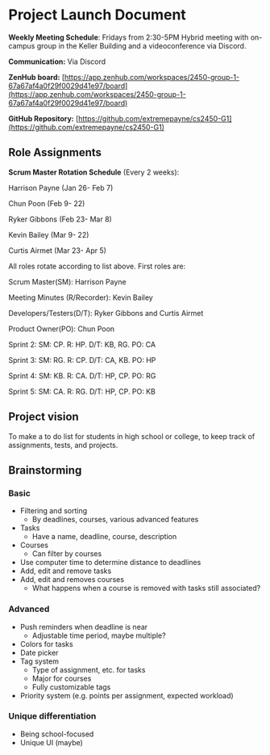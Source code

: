 # Project Launch Document

**Weekly Meeting Schedule**: Fridays from 2:30-5PM Hybrid meeting with on-campus group in the Keller Building and a videoconference via Discord.

**Communication:** Via Discord

**ZenHub board:** [https://app.zenhub.com/workspaces/2450-group-1-67a67af4a0f29f0029d41e97/board](https://app.zenhub.com/workspaces/2450-group-1-67a67af4a0f29f0029d41e97/board)

**GitHub Repository:** [https://github.com/extremepayne/cs2450-G1](https://github.com/extremepayne/cs2450-G1)

## Role Assignments

**Scrum Master Rotation Schedule** (Every 2 weeks):

Harrison Payne (Jan 26- Feb 7\)

Chun Poon (Feb 9- 22\)

Ryker Gibbons (Feb 23- Mar 8\)

Kevin Bailey (Mar 9- 22\)

Curtis Airmet (Mar 23- Apr 5\)

All roles rotate according to list above. First roles are:

Scrum Master(SM): Harrison Payne

Meeting Minutes (R/Recorder): Kevin Bailey

Developers/Testers(D/T): Ryker Gibbons and Curtis Airmet

Product Owner(PO): Chun Poon

Sprint 2: SM: CP. R: HP. D/T: KB, RG. PO: CA

Sprint 3: SM: RG. R: CP. D/T: CA, KB. PO: HP

Sprint 4: SM: KB. R: CA. D/T: HP, CP. PO: RG

Sprint 5: SM: CA. R: RG. D/T: HP, CP. PO: KB

## Project vision

To make a to do list for students in high school or college, to keep track of assignments, tests, and projects.

## Brainstorming

### Basic

- Filtering and sorting
  - By deadlines, courses, various advanced features
- Tasks
  - Have a name, deadline, course, description
- Courses
  - Can filter by courses
- Use computer time to determine distance to deadlines
- Add, edit and remove tasks
- Add, edit and removes courses
  - What happens when a course is removed with tasks still associated?

### Advanced

- Push reminders when deadline is near
  - Adjustable time period, maybe multiple?
- Colors for tasks
- Date picker
- Tag system
  - Type of assignment, etc. for tasks
  - Major for courses
  - Fully customizable tags
- Priority system (e.g. points per assignment, expected workload)

### Unique differentiation

- Being school-focused
- Unique UI (maybe)
